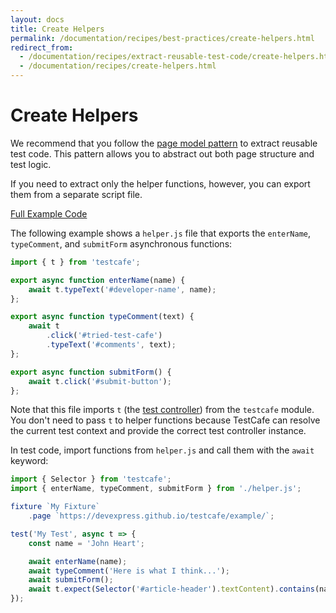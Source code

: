 ```yaml
---
layout: docs
title: Create Helpers
permalink: /documentation/recipes/best-practices/create-helpers.html
redirect_from:
  - /documentation/recipes/extract-reusable-test-code/create-helpers.html
  - /documentation/recipes/create-helpers.html
---
```

# Create Helpers

We recommend that you follow the [page model pattern](../../guides/concepts/page-model.md) to extract reusable test code. This pattern allows you to abstract out both page structure and test logic.

If you need to extract only the helper functions, however, you can export them from a separate script file.

[Full Example Code](https://github.com/DevExpress/testcafe-examples/tree/master/examples/extract-code-to-helpers)

The following example shows a `helper.js` file that exports the `enterName`, `typeComment`, and `submitForm` asynchronous functions:

```js
import { t } from 'testcafe';

export async function enterName(name) {
    await t.typeText('#developer-name', name);
};

export async function typeComment(text) {
    await t
        .click('#tried-test-cafe')
        .typeText('#comments', text);
};

export async function submitForm() {
    await t.click('#submit-button');
};
```

Note that this file imports `t` (the [test controller](../../reference/test-api/testcontroller/README.md)) from the `testcafe` module. You don't need to pass `t` to helper functions because TestCafe can resolve the current test context and provide the correct test controller instance.

In test code, import functions from `helper.js` and call them with the `await` keyword:

```js
import { Selector } from 'testcafe';
import { enterName, typeComment, submitForm } from './helper.js';

fixture `My Fixture`
    .page `https://devexpress.github.io/testcafe/example/`;

test('My Test', async t => {
    const name = 'John Heart';

    await enterName(name);
    await typeComment('Here is what I think...');
    await submitForm();
    await t.expect(Selector('#article-header').textContent).contains(name);
});
```
